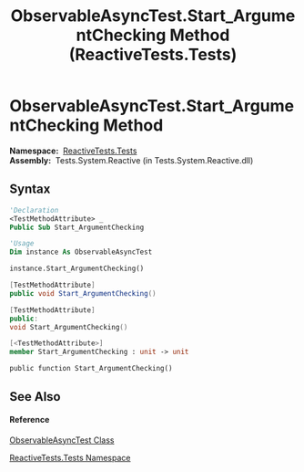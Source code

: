 ﻿---
title: ObservableAsyncTest.Start_ArgumentChecking Method  (ReactiveTests.Tests)
TOCTitle: Start_ArgumentChecking Method
ms:assetid: M:ReactiveTests.Tests.ObservableAsyncTest.Start_ArgumentChecking
ms:mtpsurl: https://msdn.microsoft.com/en-us/library/reactivetests.tests.observableasynctest.start_argumentchecking(v=VS.103)
ms:contentKeyID: 36619125
ms.date: 06/28/2011
mtps_version: v=VS.103
f1_keywords:
- ReactiveTests.Tests.ObservableAsyncTest.Start_ArgumentChecking
dev_langs:
- CSharp
- JScript
- VB
- FSharp
- c++
---

# ObservableAsyncTest.Start\_ArgumentChecking Method

**Namespace:**  [ReactiveTests.Tests](hh289046\(v=vs.103\).md)  
**Assembly:**  Tests.System.Reactive (in Tests.System.Reactive.dll)

## Syntax

``` vb
'Declaration
<TestMethodAttribute> _
Public Sub Start_ArgumentChecking
```

``` vb
'Usage
Dim instance As ObservableAsyncTest

instance.Start_ArgumentChecking()
```

``` csharp
[TestMethodAttribute]
public void Start_ArgumentChecking()
```

``` c++
[TestMethodAttribute]
public:
void Start_ArgumentChecking()
```

``` fsharp
[<TestMethodAttribute>]
member Start_ArgumentChecking : unit -> unit 
```

``` jscript
public function Start_ArgumentChecking()
```

## See Also

#### Reference

[ObservableAsyncTest Class](hh314747\(v=vs.103\).md)

[ReactiveTests.Tests Namespace](hh289046\(v=vs.103\).md)

